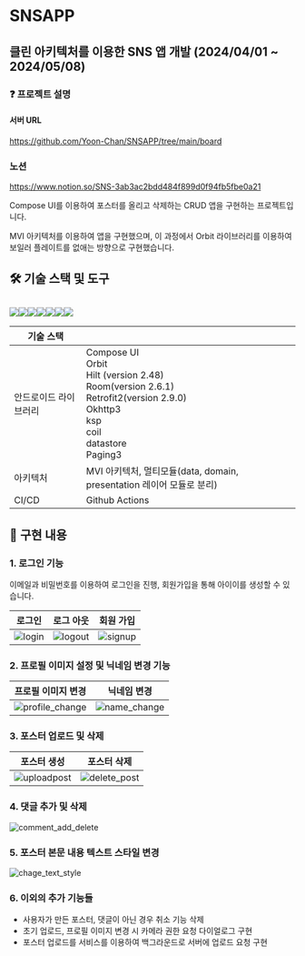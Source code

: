 # SNSAPP

## 클린 아키텍처를 이용한 SNS 앱 개발 (2024/04/01 ~ 2024/05/08)

### :question: 프로젝트 설명

#### 서버 URL
https://github.com/Yoon-Chan/SNSAPP/tree/main/board

### 노션
https://www.notion.so/SNS-3ab3ac2bdd484f899d0f94fb5fbe0a21

Compose UI를 이용하여 포스터를 올리고 삭제하는 CRUD 앱을 구현하는 프로젝트입니다.

MVI 아키텍처를 이용하여 앱을 구현했으며, 이 과정에서 Orbit 라이브러리를 이용하여 보일러 플레이트를 없애는 방향으로 구현했습니다.

## 🛠 기술 스택 및 도구

## <img src="https://img.shields.io/badge/android-34A853?style=for-the-badge&logo=android&logoColor=white"><img src="https://img.shields.io/badge/androidstudio-3DDC84?style=for-the-badge&logo=androidstudio&logoColor=white"><img src="https://img.shields.io/badge/kotlin-7F52FF?style=for-the-badge&logo=kotlin&logoColor=white"><img src="https://img.shields.io/badge/spring-6DB33F?style=for-the-badge&logo=spring&logoColor=white"><img src="https://img.shields.io/badge/githubactions-2088FF?style=for-the-badge&logo=githubactions&logoColor=white"><img src="https://img.shields.io/badge/github-181717?style=for-the-badge&logo=github&logoColor=white"><img src="https://img.shields.io/badge/jetpackcompose-4285F4?style=for-the-badge&logo=jetpackcompose&logoColor=white">

| 기술 스택             |                                                              |
| --------------------- | ------------------------------------------------------------ |
| 안드로이드 라이브러리 | Compose UI<br />Orbit<br />Hilt (version 2.48)<br />Room(version 2.6.1)<br />Retrofit2(version 2.9.0)<br />Okhttp3<br />ksp<br />coil<br />datastore<br />Paging3 |
| 아키텍처              | MVI 아키텍처, 멀티모듈(data, domain, presentation 레이어 모듈로 분리) |
| CI/CD                 | Github Actions                                               |



## :pushpin: 구현 내용



### 1. 로그인 기능

이메일과 비밀번호를 이용하여 로그인을 진행, 회원가입을 통해 아이이를 생성할 수 있습니다.

| 로그인 | 로그 아웃 | 회원 가입 |
| ------ | --------- | --------- |
|    ![login](https://github.com/Yoon-Chan/SNSAPP/assets/56026214/15846559-98ee-4096-88ec-576280c527bc) |    ![logout](https://github.com/Yoon-Chan/SNSAPP/assets/56026214/21e80782-5e53-4bdb-844d-0bd7248a75ec)  |     ![signup](https://github.com/Yoon-Chan/SNSAPP/assets/56026214/1d67276e-56e3-495d-8c89-d3a32fd9f1e8) |



### 2. 프로필 이미지 설정 및 닉네임 변경 기능

| 프로필 이미지 변경 | 닉네임 변경 |
| ------------------ | ----------- |
|         ![profile_change](https://github.com/Yoon-Chan/SNSAPP/assets/56026214/d375bb4c-4b45-4990-9e2c-2a8146481efe)  |        ![name_change](https://github.com/Yoon-Chan/SNSAPP/assets/56026214/f71f66c7-1c3a-45c1-9871-90f44e96f5db) |



### 3. 포스터 업로드 및 삭제

| 포스터 생성 | 포스터 삭제 |
| ----------- | ----------- |
|      ![uploadpost](https://github.com/Yoon-Chan/SNSAPP/assets/56026214/54437d79-a4e9-479b-a53d-08db7f1fa949)  |        ![delete_post](https://github.com/Yoon-Chan/SNSAPP/assets/56026214/8b7ef2bf-f889-44bd-9649-ec3d0cb1ff2e) |



### 4. 댓글 추가 및 삭제

![comment_add_delete](https://github.com/Yoon-Chan/SNSAPP/assets/56026214/2500a8a2-da46-4cbf-9e6f-d99e1f39d87c)


### 5. 포스터 본문 내용 텍스트 스타일 변경

![chage_text_style](https://github.com/Yoon-Chan/SNSAPP/assets/56026214/e843ac6e-88aa-4b0f-8c64-ea6722125edc)




### 6. 이외의 추가 기능들

+ 사용자가 만든 포스터, 댓글이 아닌 경우 취소 기능 삭제
+ 초기 업로드, 프로필 이미지 변경 시 카메라 권한 요청 다이얼로그 구현
+ 포스터 업로드를 서비스를 이용하여 백그라운드로 서버에 업로드 요청 구현

